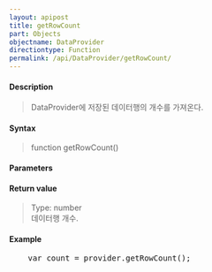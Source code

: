```yaml
---
layout: apipost
title: getRowCount
part: Objects
objectname: DataProvider
directiontype: Function
permalink: /api/DataProvider/getRowCount/
---
```



#### Description

> DataProvider에 저장된 데이터행의 개수를 가져온다.

#### Syntax

> function getRowCount()

#### Parameters

#### Return value

> Type: number  
> 데이터행 개수.

#### Example

<pre class="prettyprint">
    var count = provider.getRowCount();
</pre>


